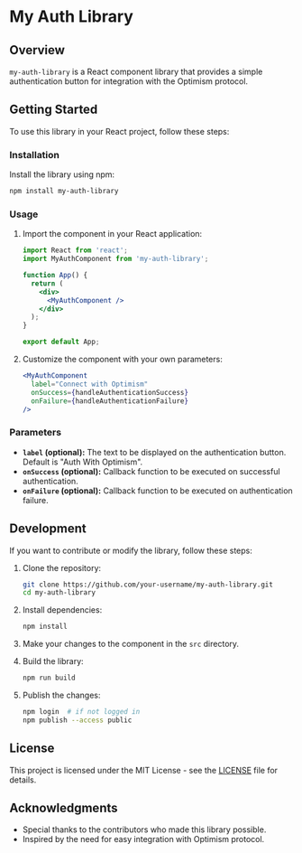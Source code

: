 # My Auth Library

## Overview

`my-auth-library` is a React component library that provides a simple authentication button for integration with the Optimism protocol.

## Getting Started

To use this library in your React project, follow these steps:

### Installation

Install the library using npm:

```bash
npm install my-auth-library
```

### Usage

1. Import the component in your React application:

   ```jsx
   import React from 'react';
   import MyAuthComponent from 'my-auth-library';

   function App() {
     return (
       <div>
         <MyAuthComponent />
       </div>
     );
   }

   export default App;
   ```

2. Customize the component with your own parameters:

   ```jsx
   <MyAuthComponent
     label="Connect with Optimism"
     onSuccess={handleAuthenticationSuccess}
     onFailure={handleAuthenticationFailure}
   />
   ```

### Parameters

- **`label` (optional):** The text to be displayed on the authentication button. Default is "Auth With Optimism".
- **`onSuccess` (optional):** Callback function to be executed on successful authentication.
- **`onFailure` (optional):** Callback function to be executed on authentication failure.

## Development

If you want to contribute or modify the library, follow these steps:

1. Clone the repository:

   ```bash
   git clone https://github.com/your-username/my-auth-library.git
   cd my-auth-library
   ```

2. Install dependencies:

   ```bash
   npm install
   ```

3. Make your changes to the component in the `src` directory.

4. Build the library:

   ```bash
   npm run build
   ```

5. Publish the changes:

   ```bash
   npm login  # if not logged in
   npm publish --access public
   ```

## License

This project is licensed under the MIT License - see the [LICENSE](LICENSE) file for details.

## Acknowledgments

- Special thanks to the contributors who made this library possible.
- Inspired by the need for easy integration with Optimism protocol.
